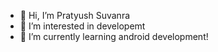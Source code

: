 - 👋 Hi, I’m Pratyush Suvanra
- 👀 I’m interested in developemt
- 🌱 I’m currently learning android development!
